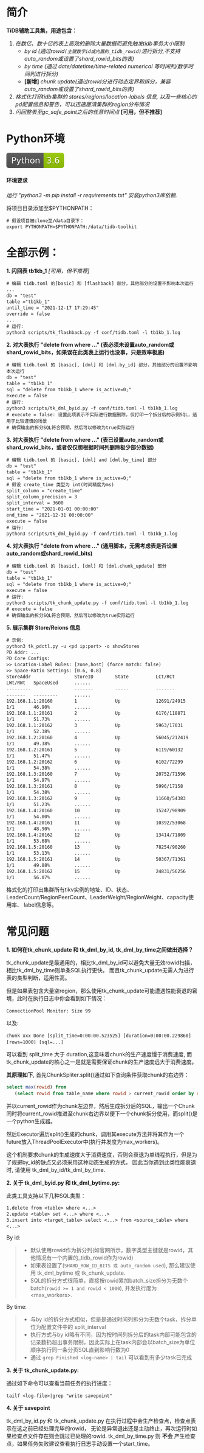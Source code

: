 # 简介
**TiDB辅助工具集，用途包含：**
1. *在数亿、数十亿的表上高效的删除大量数据而避免触发tidb事务大小限制*
    * *by id (通过rowid`(主键数字id或内置的_tidb_rowid)`进行拆分,不支持auto_random或设置了shard_rowid_bits的表)*
    * *by time (通过 date/datetime/time-related numerical 等时间列/数字时间列进行拆分)*
    * **[新增]** *chunk update(通过rowid分进行动态定界和拆分，兼容auto_random或设置了shard_rowid_bits的表)* 
2. *格式化打印tidb集群的 stores/regions/location-labels 信息, 以及一些核心的pd配置信息和警告，可以迅速厘清集群的region分布情况*
3. *闪回整表至gc_safe_point之后的任意时间点* **[可用，但不推荐]**

# Python环境
![py1](images/1.svg)

#### 环境要求 
*运行 "python3 -m pip install -r requirements.txt" 安装python3库依赖.*

将项目目录添加至$PYTHONPATH：
```
# 假设项目被clone至/data目录下：
export PYTHONPATH=$PYTHONPATH:/data/tidb-toolkit
```

# 全部示例：
**1. 闪回表 tb1kb_1** *[可用，但不推荐]*
```
# 编辑 tidb.toml 的[basic] 和 [flashback] 部分，其他部分的设置不影响本次运行
...
db = "test"
table ="tb1kb_1"
until_time = "2021-12-17 17:29:45"
override = false
...
# 运行:
python3 scripts/tk_flashback.py -f conf/tidb.toml -l tb1kb_1.log
```
**2. 对大表执行 "delete from where ..." (表必须未设置auto_random或shard_rowid_bits，如果误在此类表上运行也没事，只是效率极底)**
```
# 编辑 tidb.toml 的 [basic], [dml] 和 [dml.by_id] 部分，其他部分的设置不影响本次运行
db = "test"
table = "tb1kb_1"
sql = "delete from tb1kb_1 where is_active=0;"
execute = false
# 运行:
python3 scripts/tk_dml_byid.py -f conf/tidb.toml -l tb1kb_1.log
# execute = false: 设置此项表示不实际进行数据删除，仅打印一个拆分后的示例SQL，适用于比较谨慎的场景
# 确保输出的拆分SQL符合预期，然后可以修改为true实际运行
```
**3. 对大表执行 "delete from where ..." (表已设置auto_random或shard_rowid_bits，或者仅仅想根据时间列删除极少部分数据)**
```
# 编辑 tidb.toml 的 [basic], [dml] and [dml.by_time] 部分
db = "test"
table = "tb1kb_1"
sql = "delete from tb1kb_1 where is_active=0;"
# 假设 create_time 类型为 int(时间精度为ms)
split_column = "create_time"
split_column_precision = 3
split_interval = 3600
start_time = "2021-01-01 00:00:00"
end_time = "2021-12-31 00:00:00"
execute = false
# 运行:
python3 scripts/tk_dml_byid.py -f conf/tidb.toml -l tb1kb_1.log
```
**4. 对大表执行 "delete from where ..." (通用脚本，无需考虑表是否设置auto_random或shard_rowid_bits)**
```
# 编辑 tidb.toml 的 [basic], [dml] 和 [dml.chunk_update] 部分
db = "test"
table = "tb1kb_1"
sql = "delete from tb1kb_1 where is_active=0;"
execute = false
# 运行:
python3 scripts/tk_chunk_update.py -f conf/tidb.toml -l tb1kb_1.log
# execute = false
# 确保输出的拆分SQL符合预期，然后可以修改为true实际运行
```
**5. 展示集群 Store/Reions 信息**
```
# 示例:
python3 tk_pdctl.py -u <pd ip:port> -o showStores
PD Addr: ...
PD Core Configs:
>> Location-Label Rules: [zone,host] (force match: false)
>> Space-Ratio Settings: [0.6, 0.8]
StoreAddr                StoreID        State          LCt/RCt        LWt/RWt   SpaceUsed      ......
---------                -------        -----          -------        -------   ---------      ......
192.168.1.1:20160        1              Up             12691/24915    1/1       46.90%         ......
192.168.1.1:20161        2              Up             6176/118871    1/1       51.73%         ......
192.168.1.1:20162        3              Up             5963/17031     1/1       52.38%         ......
192.168.1.2:20160        4              Up             56045/212419   1/1       49.38%         ......
192.168.1.2:20161        5              Up             6119/60132     1/1       51.47%         ......
192.168.1.2:20162        6              Up             6102/72299     1/1       54.38%         ......
192.168.1.3:20160        7              Up             20752/71596    1/1       54.97%         ......
192.168.1.3:20161        8              Up             5996/17158     1/1       54.38%         ......
192.168.1.3:20162        9              Up             11660/54383    1/1       51.23%         ......
192.168.1.4:20160        10             Up             15247/98909    1/1       54.00%         ......
192.168.1.4:20161        11             Up             10392/53068    1/1       48.90%         ......
192.168.1.4:20162        12             Up             13414/71809    1/1       53.68%         ......
192.168.1.5:20160        13             Up             78254/90260    1/1       53.13%         ......
192.168.1.5:20161        14             Up             50367/71361    1/1       49.88%         ......
192.168.1.5:20162        15             Up             24831/56256    1/1       56.07%         ......
```
格式化的打印出集群所有tikv实例的地址、ID、状态、LeaderCount/RegionPeerCount、LeaderWeight/RegionWeight、capacity使用率、 label信息等。

# 常见问题
**1. 如何在tk_chunk_update 和 tk_dml_by_id, tk_dml_by_time之间做出选择？**

tk_chunk_update是最通用的，相比tk_dml_by_id可以避免大量无效rowid扫描，相比tk_dml_by_time则单条SQL执行更快。
而且tk_chunk_update无需人为进行表的类型判断，适用性高。

但是如果表包含大量空region，那么使用tk_chunk_update可能遭遇性能衰退的窘境，此时在执行日志中你会看到如下情况：

`ConnectionPool Monitor: Size 99`

以及:

`chunk xxx Done [split_time=0:00:00.523525] [duration=0:00:00.229860] [rows=1000] [sql=...]`

可以看到 split_time 大于 duration,这意味着chunk的生产速度慢于消费速度, 而tk_chunk_update的核心之一是就是需要保证chunk的生产速度远大于消费速度。

**其原理如下**, 首先ChunkSpliter.split()通过如下查询条件获取chunk的右边界：
```sql
select max(rowid) from 
   (select rowid from table_name where rowid > current_rowid order by rowid limit 0,chunk_size) t`
```
并以current_rowid作为chunk左边界，然后生成拆分后的SQL，输出一个Chunk同时将current_rowid推进至chunk右边界以便下一个chunk拆分使用，而split()是一个python生成器。

然后Executor遍历split()生成的chunk，调用其execute方法并将其作为一个future放入ThreadPoolExecutor中(执行并发度为max_workers)。

这个机制要求chunk的生成速度大于消费速度，否则会衰退为单线程执行，但是为了规避by_id的缺点又必须采用这种动态生成的方式，
因此当你遇到此类性能衰退时, 请使用 tk_dml_by_id/tk_dml_by_time.

**2. 关于 tk_dml_byid.py 和 tk_dml_bytime.py:**

此类工具支持以下几种SQL类型：
```
1.delete from <table> where <...>
2.update <table> set <...> where <...>
3.insert into <target_table> select <...> from <source_table> where <...>
```
By id:
>* 默认使用rowid作为拆分列(如官网所示，数字类型主键就是rowid，其他情况有一个内置的_tidb_rowid作为rowid)
>* 如果表设置了(`SHARD_ROW_ID_BITS 或 auto_random used`), 那么建议使用 tk_dml_bytime 或 tk_chunk_update.
>* SQL的拆分方式很简单，直接按rowid累加batch_size拆分为无数个batch(`rowid >= 1 and rowid < 1000`), 并发执行度为 <max_workers>.

By time:
>* 与by id的拆分方式相似，但是是通过时间列拆分为无数个task，拆分单位为配置文件中的 split_interval
>* 执行方式与by id略有不同，因为按时间列拆分后的task内部可能包含的记录数扔超出事务限制，因此实际上在task内部会以batch_size为单位顺序执行同一条分页SQL直到影响行数为0
>* 通过 `grep Finished <log-name> | tail` 可以看到有多少task已完成

**3. 关于 tk_chunk_update.py:**

通过如下命令可以查看当前任务的执行进度：

`tailf <log-file>|grep "write savepoint"`

**4. 关于 savepoint**

tk_dml_by_id.py 和 tk_chunk_update.py 在执行过程中会生产检查点，检查点表示在这之前已经处理完毕的rowid，
无论是异常退出还是主动终止，再次运行时如果检查点文件存在则会跳过已处理的rowid.
tk_dml_by_time.py 则 **不会** 产生检查点，如果任务失败建议查看执行日志手动设置一个start_time。